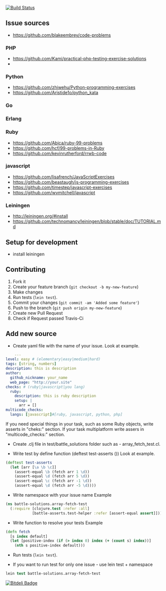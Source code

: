 [![Build Status](https://travis-ci.org/kaize/battle_asserts.png?branch=master)](https://travis-ci.org/kaize/battle_asserts)

## Issue sources

* https://github.com/blakeembrey/code-problems

### PHP
* https://github.com/Kami/practical-php-testing-exercise-solutions
* 

### Python
* https://github.com/zhiwehu/Python-programming-exercises
* https://github.com/Aristide1o/python_kata

### Go

### Erlang
### Ruby

* https://github.com/Abica/ruby-99-problems
* https://github.com/hcf/99-problems-in-Ruby
* https://github.com/kevinrutherford/rrwb-code

### javascript

* https://github.com/lisafrench/JavaScriptExercises
* https://github.com/beastaugh/js-programming-exercises
* https://github.com/timestep/javascript-exercises
* https://github.com/wvmitchell/javascript

### Leiningen

* http://leiningen.org/#install
* https://github.com/technomancy/leiningen/blob/stable/doc/TUTORIAL.md

## Setup for development

* install leiningen

## Contributing

1. Fork it
2. Create your feature branch (`git checkout -b my-new-feature`)
3. Make changes
4. Run tests (`lein test`).
5. Commit your changes (`git commit -am 'Added some feature'`)
6. Push to the branch (`git push origin my-new-feature`) 
7. Create new Pull Request
8. Check if Request passed Travis-Ci

## Add new source

* Create yaml file with the name of your issue. Look at example.
~~~Yaml
	---
level: easy # (elementary|easy|medium|hard)
tags: [string, numbers]
description: this is description
author:
  github_nickname: your_name
  web_page: "http://your.site"
checks: # (ruby|javascript|you lang)
  ruby:
    description: this is ruby description
    setup: |
      arr = []
multicode_checks:
  langs: [javascript]#[ruby, javascript, python, php]
~~~

If you need special things in your task, such as some Ruby objects, write asserts in "cheks:" section. If your task multiplatform write assers in "multicode_checks:" section.

* Create .clj file in test/battle_solutions folder such as - array_fetch_test.cl.

* Write test by define function (deftest test-asserts ())
Look at example.
~~~Clojure
(deftest test-asserts
  (let [arr [\a \b \c]]
    (assert-equal \b (fetch arr 1 \d))
    (assert-equal \d (fetch arr 5 \d))
    (assert-equal \c (fetch arr -1 \d))
    (assert-equal \d (fetch arr -5 \d))))
~~~

* Write namespace with your issue name
Example
~~~Clojure
(ns battle-solutions.array-fetch-test
  (:require [clojure.test :refer :all]
            [battle-asserts.test-helper :refer [assert-equal assert]]))
~~~

* Write function to resolve your tests
Example
~~~Clojure
(defn fetch
  [s index default]
  (let [positive-index (if (> index 0) index (+ (count s) index))]
    (nth s positive-index default)))
~~~

* Run tests (`lein test`).

* If you want to run test for only one issue - use lein test + namespace
~~~Clojure
lein test battle-solutions.array-fetch-test
~~~


[![Bitdeli Badge](https://d2weczhvl823v0.cloudfront.net/kaize/battle_asserts/trend.png)](https://bitdeli.com/free "Bitdeli Badge")


